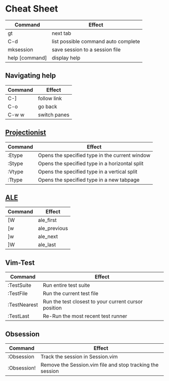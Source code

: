 # Cheat Sheet

Command | Effect
------- | ------
gt 			| next tab
C-d 		| list possible command auto complete
mksession | save session to a session file
help [command] | display help

## Navigating help

Command | Effect
------- | ------
C-]		 	| follow link
C-o		 	| go back
C-w w 	| switch panes

## [Projectionist](https://github.com/tpope/vim-projectionist)

Command   | Effect
--------- | -----
:Etype 		| Opens the specified type in the current window 
:Stype 		| Opens the specified type in a horizontal split 
:Vtype 		| Opens the specified type in a vertical split 
:Ttype 		| Opens the specified type in a new tabpage

## [ALE](https://github.com/w0rp/ale)

Command | Effect
------- | ------
[W      | ale_first
[w			| ale_previous
]w			| ale_next
]W 			| ale_last

## Vim-Test

Command | Effect
------- | ------
:TestSuite | Run entire test suite
:TestFile | Run the current test file
:TestNearest | Run the test closest to your current cursor position 
:TestLast | Re-Run the most recent test runner

## Obsession

Command | Effect
------- | ------
:Obsession | Track the session in Session.vim
:Obsession! | Remove the Session.vim file and stop tracking the session
